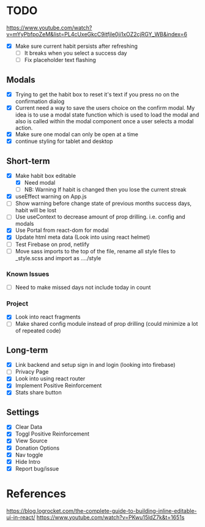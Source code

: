# TODO
https://www.youtube.com/watch?v=mYyPbfpoZeM&list=PL4cUxeGkcC9itfjle0ji1xOZ2cjRGY_WB&index=6
- [x] Make sure current habit persists after refreshing
  - [ ] It breaks when you select a success day
  - [ ] Fix placeholder text flashing

## Modals

- [x] Trying to get the habit box to reset it's text if you press no on the confirmation dialog
- [x] Current need a way to save the users choice on the confirm modal. My idea is to use a modal state function which is used to load the modal and also is called within the modal component once a user selects a modal action.
- [x] Make sure one modal can only be open at a time
- [x] continue styling for tablet and desktop

## Short-term
- [x] Make habit box editable
  - [x] Need modal
  - [ ] NB: Warning If habit is changed then you lose the current streak
- [x] useEffect warning on App.js
- [ ] Show warning before change state of previous months success days, habit will be lost
- [ ] Use useContext to decrease amount of prop drilling. i.e. config and modals
- [x] Use Portal from react-dom for modal
- [x] Update html meta data (Look into using react helmet)
- [ ] Test Firebase on prod, netlify
- [ ] Move sass imports to the top of the file, rename all style files to _style.scss and import as ..../style

### Known Issues
- [ ] Need to make missed days not include today in count

### Project

- [x] Look into react fragments
- [ ] Make shared config module instead of prop drilling (could minimize a lot of repeated code)

## Long-term

- [x] Link backend and setup sign in and login (looking into firebase)
- [ ] Privacy Page
- [x] Look into using react router
- [x] Implement Positive Reinforcement
- [x] Stats share button

## Settings

- [x] Clear Data
- [x] Toggl Positive Reinforcement
- [x] View Source
- [x] Donation Options
- [x] Nav toggle
- [x] Hide Intro
- [x] Report bug/issue

# References

https://blog.logrocket.com/the-complete-guide-to-building-inline-editable-ui-in-react/
https://www.youtube.com/watch?v=PKwu15ldZ7k&t=1651s
